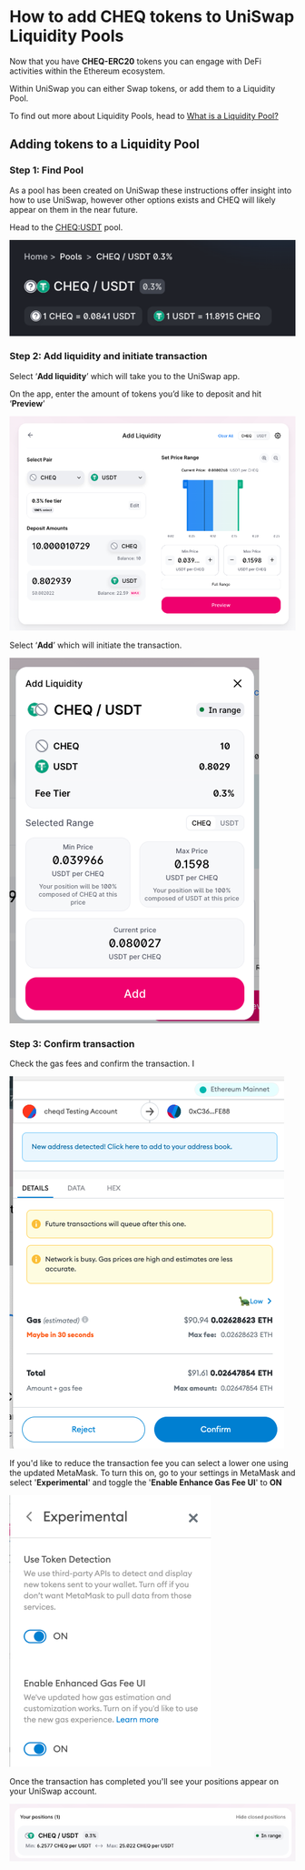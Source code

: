 # How to add CHEQ tokens to UniSwap Liquidity Pools

Now that you have **CHEQ-ERC20** tokens you can engage with DeFi activities within the Ethereum ecosystem.

Within UniSwap you can either Swap tokens, or add them to a Liquidity Pool.

To find out more about Liquidity Pools, head to [What is a Liquidity Pool?](../liquidity-pools/README.md)

## **Adding tokens to a Liquidity Pool**

### Step 1: Find Pool

As a pool has been created on UniSwap these instructions offer insight into how to use UniSwap, however other options exists and CHEQ will likely appear on them in the near future.

Head to the [CHEQ:USDT](https://info.uniswap.org/#/pools/0xa305f3aad48e285c002a2dbadbbba58fea10ad45) pool.

![CHEQ:USDT UniSwap Pool](../../.gitbook/assets/Uniswap%20-%20CHEQ-USDT%20Pool.png)

### Step 2: Add liquidity  and initiate transaction

Select ‘**Add liquidity**’ which will take you to the UniSwap app.

On the app, enter the amount of tokens you’d like to deposit and hit ‘**Preview**’

![UniSwap - Add to liquidity pool](../../.gitbook/assets/Uniswap%20-%20Add%20to%20liquidity%20pool.png)

Select ‘**Add**’ which will initiate the transaction.

![UniSwap - Add liquidity](../../.gitbook/assets/Uniswap%20-%20Add%20liquidity.png)

### Step 3: Confirm transaction

Check the gas fees and confirm the transaction. I

![MetaMask gas fee transaction screen](../../.gitbook/assets/Metamask%20-%20Gas%20fee%20selection.png)

If you'd like to reduce the transaction fee you can select a lower one using the updated MetaMask. To turn this on, go to your settings in MetaMask and select '**Experimental**' and toggle the '**Enable Enhance Gas Fee UI**' to **ON**

![Metamask - Experimental support screen](../../.gitbook/assets/MetaMask%20-%20Experimental%20support.png)

Once the transaction has completed you'll see your positions appear on your UniSwap account.

![Uniswap - CHEQ:USDT Pool position](../../.gitbook/assets/Uniswap%20-%20CHEQ-USDT%20Position.png)
